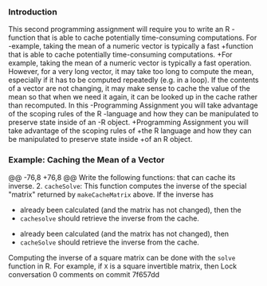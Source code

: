  ### Introduction
  
  This second programming assignment will require you to write an R
 -function that is able to cache potentially time-consuming computations. For
 -example, taking the mean of a numeric vector is typically a fast
 +function that is able to cache potentially time-consuming computations.
 +For example, taking the mean of a numeric vector is typically a fast
  operation. However, for a very long vector, it may take too long to
  compute the mean, especially if it has to be computed repeatedly (e.g.
  in a loop). If the contents of a vector are not changing, it may make
  sense to cache the value of the mean so that when we need it again, it
  can be looked up in the cache rather than recomputed. In this
 -Programming Assignment you will take advantage of the scoping rules of the R
 -language and how they can be manipulated to preserve state inside of an
 -R object.
 +Programming Assignment you will take advantage of the scoping rules of
 +the R language and how they can be manipulated to preserve state inside
 +of an R object.
  
  ### Example: Caching the Mean of a Vector
  
 @@ -76,8 +76,8 @@ Write the following functions:
      that can cache its inverse.
  2.  `cacheSolve`: This function computes the inverse of the special
      "matrix" returned by `makeCacheMatrix` above. If the inverse has
 -    already been calculated (and the matrix has not changed), then the
 -    `cachesolve` should retrieve the inverse from the cache.
 +    already been calculated (and the matrix has not changed), then
 +    `cacheSolve` should retrieve the inverse from the cache.
  
  Computing the inverse of a square matrix can be done with the `solve`
  function in R. For example, if `X` is a square invertible matrix, then
  Lock conversation
0 comments on commit 7f657dd
